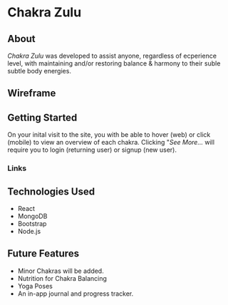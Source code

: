 
# Chakra Zulu

## About

*Chakra Zulu* was developed to assist anyone, regardless of ecperience level, with maintaining and/or restoring balance & harmony to their suble subtle body energies.  

## Wireframe



## Getting Started

On your inital visit to the site, you with be able to hover (web) or click (mobile) to view an overview of each chakra. Clicking "*See More...* will require you to login (returning user) or signup (new user).

### Links



## Technologies Used

- React
- MongoDB
- Bootstrap 
- Node.js

## Future Features

- Minor Chakras will be added.
- Nutrition for Chakra Balancing
- Yoga Poses
- An in-app journal and progress tracker.
